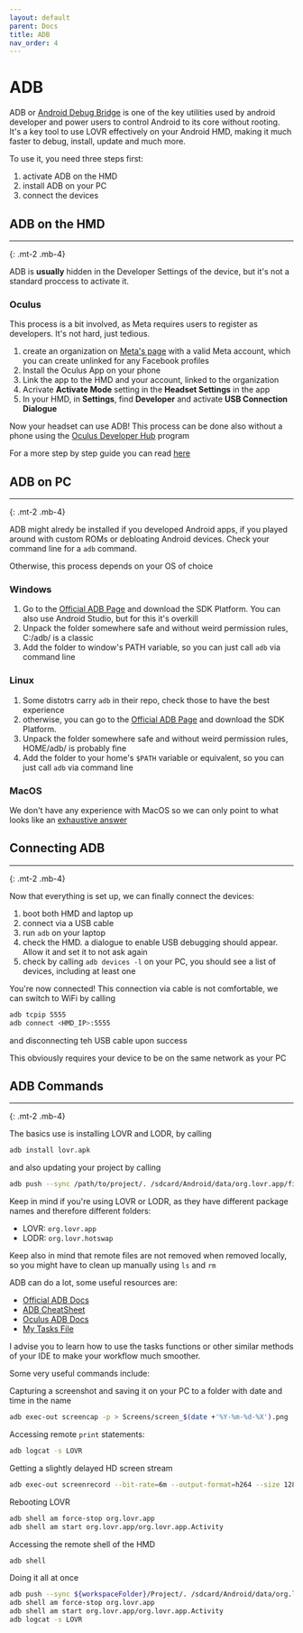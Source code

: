 ```yaml
---
layout: default
parent: Docs
title: ADB
nav_order: 4
---
```


# ADB
ADB or [Android Debug Bridge](https://developer.android.com/studio/command-line/adb) is one of the key utilities used by android developer and power users to control Android to its core without rooting.
It's a key tool to use LOVR effectively on your Android HMD, making it much faster to debug, install, update and much more.

To use it, you need three steps first:
1. activate ADB on the HMD
2. install ADB on your PC
3. connect the devices 

## ADB on the HMD
--------------------------------------------------------------------------------------------------------------
{: .mt-2 .mb-4}

ADB is __usually__ hidden in the Developer Settings of the device, but it's not a standard proccess to activate it.

### Oculus

This process is a bit involved, as Meta requires users to register as developers. It's not hard, just tedious.

1. create an organization on [Meta's page](https://developer.oculus.com/manage/organizations/create/) with a valid Meta account, which you can create unlinked for any Facebook profiles
2. Install the Oculus App on your phone
3. Link the app to the HMD and your account, linked to the organization
4. Acrivate **Activate Mode** setting in the **Headset Settings** in the app 
5. In your HMD, in **Settings**, find **Developer** and activate **USB Connection Dialogue**

Now your headset can use ADB!
This process can be done also without a phone using the [Oculus Developer Hub](https://developer.oculus.com/documentation/unity/ts-odh/) program 

For a more step by step guide you can read [here](https://www.wikihow.com/Enable-Developer-Mode-Oculus-Quest-2)

## ADB on PC
--------------------------------------------------------------------------------------------------------------
{: .mt-2 .mb-4}

ADB might alredy be installed if you developed Android apps, if you played around with custom ROMs or debloating Android devices. Check your command line for a `adb` command.

Otherwise, this process depends on your OS of choice

### Windows
1. Go to the [Official ADB Page](https://developer.android.com/studio/releases/platform-tools) and download the SDK Platform.
You can also use Android Studio, but for this it's overkill
2. Unpack the folder somewhere safe and without weird permission rules, C:/adb/ is a classic
3. Add the folder to window's PATH variable, so you can just call `adb` via command line
   
### Linux
1. Some distotrs carry `adb` in their repo, check those to have the best experience
2. otherwise, you can go to the [Official ADB Page](https://developer.android.com/studio/releases/platform-tools) and download the SDK Platform.
2. Unpack the folder somewhere safe and without weird permission rules, HOME/adb/ is probably fine
3. Add the folder to your home's `$PATH` variable or equivalent, so you can just call `adb` via command line

### MacOS
We don't have any experience with MacOS so we can only point to what looks like an [exhaustive answer](https://stackoverflow.com/questions/17901692/set-up-adb-on-mac-os-x)

## Connecting ADB
--------------------------------------------------------------------------------------------------------------
{: .mt-2 .mb-4}

Now that everything is set up, we can finally connect the devices:
1. boot both HMD and laptop up
2. connect via a USB cable
3. run `adb` on your laptop
4. check the HMD. a dialogue to enable USB debugging should appear. Allow it and set it to not ask again
5. check by calling `adb devices -l` on your PC, you should see a list of devices, including at least one

You're now connected!
This connection via cable is not comfortable, we can switch to WiFi by calling 

```bash
adb tcpip 5555
adb connect <HMD_IP>:5555 
```
and disconnecting teh USB cable upon success

This obviously requires your device to be on the same network as your PC

## ADB Commands
--------------------------------------------------------------------------------------------------------------
{: .mt-2 .mb-4}

The basics use is installing LOVR and LODR, by calling 
```bash
adb install lovr.apk
```
and also updating your project by calling 
```bash
adb push --sync /path/to/project/. /sdcard/Android/data/org.lovr.app/files
```
Keep in mind if you're using LOVR or LODR, as they have different package names and therefore different folders:
 - LOVR: `org.lovr.app`
 - LODR: `org.lovr.hotswap`

Keep also in mind that remote files are not removed when removed locally, so you might have to clean up manually using `ls` and `rm`

ADB can do a lot, some useful resources are:
 - [Official ADB Docs](https://developer.android.com/studio/command-line/adb)
 - [ADB CheatSheet](https://www.automatetheplanet.com/wp-content/uploads/2019/08/Cheat_sheet_ADB.pdf)
 - [Oculus ADB Docs](https://developer.oculus.com/documentation/native/android/ts-adb/)
 - [My Tasks File](https://github.com/Udinanon/LOVR_Experiments/blob/main/.vscode/tasks.json)

I advise you to learn how to use the tasks functions or other similar methods of your IDE to make your workflow much smoother.

Some very useful commands include:

Capturing a screenshot and saving it on your PC to a folder with date and time in the name
```bash 
adb exec-out screencap -p > Screens/screen_$(date +'%Y-%m-%d-%X').png
```

Accessing remote `print` statements:
```bash 
adb logcat -s LOVR
```
  
Getting a slightly delayed HD screen stream
```bash
adb exec-out screenrecord --bit-rate=6m --output-format=h264 --size 1280x720 - | ffplay -framerate 24 -probesize 32 -sync video  -
```

Rebooting LOVR
```bash
adb shell am force-stop org.lovr.app
adb shell am start org.lovr.app/org.lovr.app.Activity
```

Accessing the remote shell of the HMD
```bash
adb shell
```

Doing it all at once
```bash
adb push --sync ${workspaceFolder}/Project/. /sdcard/Android/data/org.lovr.app/files
adb shell am force-stop org.lovr.app
adb shell am start org.lovr.app/org.lovr.app.Activity 
adb logcat -s LOVR
```
